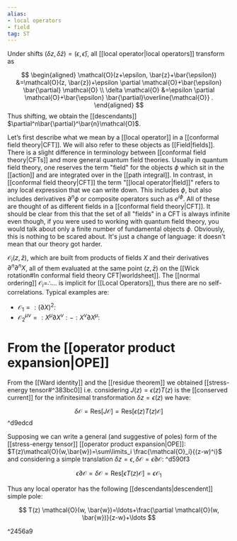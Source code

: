 ```yaml
---
alias:
- local operators
- field
tag: ST 
---
```


Under shifts $(\delta z, \delta \bar{z})=(\epsilon, \bar{\epsilon})$, all [[local operator|local operators]] transform as

$$
\begin{aligned}
\mathcal{O}(z+\epsilon, \bar{z}+\bar{\epsilon}) &=\mathcal{O}(z, \bar{z})+\epsilon \partial \mathcal{O}+\bar{\epsilon} \bar{\partial} \mathcal{O} \\
\delta \mathcal{O} &=\epsilon \partial \mathcal{O}+\bar{\epsilon} \bar{\partial}\overline{\mathcal{O}} .
\end{aligned}
$$
Thus shifting, we obtain the [[descendants]] $\partial^n\bar{\partial}^\bar{n}\mathcal{O}$.

Let’s first describe what we mean by a [[local operator]] in a [[conformal field theory|CFT]]. We will also refer to these objects as [[Field|fields]]. There is a slight difference in terminology between [[conformal field theory|CFTs]] and more general quantum field theories. Usually in quantum field theory, one reserves the term "field" for the objects $\phi$ which sit in the [[action]] and are integrated over in the [[path integral]]. In contrast, in [[conformal field theory|CFT]] the term "[[local operator|field]]" refers to any local expression that we can write down. This includes $\phi$, but also includes derivatives $\partial^{n} \phi$ or composite operators such as $e^{i \phi}$. All of these are thought of as different fields in a [[conformal field theory|CFT]]. It should be clear from this that the set of all "fields" in a CFT is always infinite even though, if you were used to working with quantum field theory, you would talk about only a finite number of fundamental objects $\phi$. Obviously, this is nothing to be scared about. It's just a change of language: it doesn't mean that our theory got harder.

$\mathcal{O}_{i}(z, \bar{z})$, which are built from products of fields $X$ and their derivatives $\partial^{n} \partial^{n} X$, all of them evaluated at the same point $(z, \bar{z})$ on the [[Wick rotation#In conformal field theory CFT|worldsheet]]. The [[normal ordering]] $\mathcal{O}_{i}=\therefore \ldots$ is implicit for [[Local Operators]], thus there are no self-correlations. 
Typical examples are:
- $\mathcal{O}_{1}=:(\partial X)^{2}:$ 
- $\mathcal{O}_{2}^{\mu \nu}=: X^{\mu} \partial X^{\nu}:-: X^{\nu} \partial X^{\mu}:$

# From the [[operator product expansion|OPE]]

From the [[Ward identity]] and the [[residue theorem]] we obtained [[stress-energy tensor#^383bc0]] i.e. considering $J(z)=\epsilon(z)T(z)$ is the [[conserved current]] for the infinitesimal transformation $\delta z= \epsilon(z)$ we have:

$$\delta\mathcal{O}=\mathrm{Res}[J\mathcal{O}]=\mathrm{Res}[\epsilon(z)T(z)\mathcal{O}]$$ ^d9edcd

Supposing we can write a general (and suggestive of poles) form of the [[stress-energy tensor]] [[operator product expansion|OPE]]: $T(z)\mathcal{O}(w,\bar{w})=\sum\limits_i \frac{\mathcal{O}_i}{(z-w)^i}$ and considering a simple translation $\delta z=\epsilon, \delta \mathcal{O}=\epsilon \partial \mathcal{O}$: ^d590f3

$$\epsilon \partial \mathcal{O}=\delta \mathcal{O} = \mathrm{Res}[\epsilon T(z)\mathcal{O}]=\epsilon \mathcal{O}_{1}$$

Thus any local operator has the following  [[descendants|descendent]] simple pole:

$$
T(z) \mathcal{O}(w, \bar{w})=\ldots+\frac{\partial \mathcal{O}(w, \bar{w})}{z-w}+\ldots
$$

^2456a9
